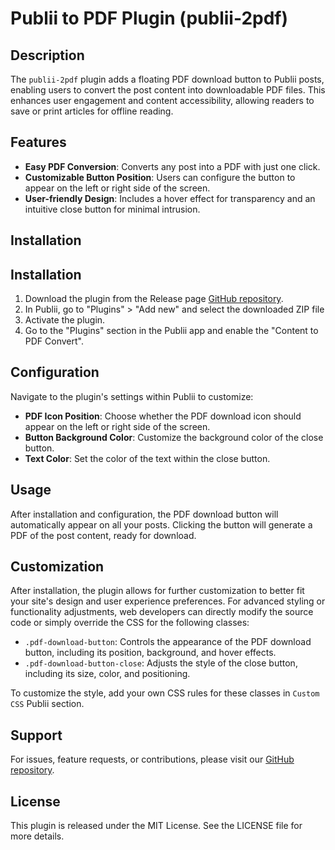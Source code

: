 # Publii to PDF Plugin (publii-2pdf)

## Description

The `publii-2pdf` plugin adds a floating PDF download button to Publii posts, enabling users to convert the post content into downloadable PDF files. This enhances user engagement and content accessibility, allowing readers to save or print articles for offline reading.

## Features

- **Easy PDF Conversion**: Converts any post into a PDF with just one click.
- **Customizable Button Position**: Users can configure the button to appear on the left or right side of the screen.
- **User-friendly Design**: Includes a hover effect for transparency and an intuitive close button for minimal intrusion.

## Installation

## Installation

1. Download the plugin from the Release page [GitHub repository](#).
2. In Publii, go to "Plugins" > "Add new" and select the downloaded ZIP file
3. Activate the plugin.
4. Go to the "Plugins" section in the Publii app and enable the "Content to PDF Convert".

## Configuration

Navigate to the plugin's settings within Publii to customize:

- **PDF Icon Position**: Choose whether the PDF download icon should appear on the left or right side of the screen.
- **Button Background Color**: Customize the background color of the close button.
- **Text Color**: Set the color of the text within the close button.

## Usage

After installation and configuration, the PDF download button will automatically appear on all your posts. Clicking the button will generate a PDF of the post content, ready for download.

## Customization

After installation, the plugin allows for further customization to better fit your site's design and user experience preferences. For advanced styling or functionality adjustments, web developers can directly modify the source code or simply override the CSS for the following classes:

- `.pdf-download-button`: Controls the appearance of the PDF download button, including its position, background, and hover effects.
- `.pdf-download-button-close`: Adjusts the style of the close button, including its size, color, and positioning.

To customize the style, add your own CSS rules for these classes in `Custom CSS` Publii section.

## Support

For issues, feature requests, or contributions, please visit our [GitHub repository](#).

## License

This plugin is released under the MIT License. See the LICENSE file for more details.
